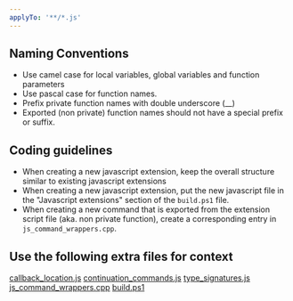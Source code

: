 ```yaml
---
applyTo: '**/*.js'
---
```


## Naming Conventions

- Use camel case for local variables, global variables and function parameters
- Use pascal case for function names.
- Prefix private function names with double underscore (__)
- Exported (non private) function names should not have a special prefix or suffix.

## Coding guidelines

- When creating a new javascript extension, keep the overall structure similar to existing javascript extensions
- When creating a new javascript extension, put the new javascript file in the "Javascript extensions" section of the `build.ps1` file.
- When creating a new command that is exported from the extension script file (aka. non private function), create a corresponding entry in `js_command_wrappers.cpp`.

## Use the following extra files for context

[callback_location.js](../../scripts/callback_location.js)
[continuation_commands.js](../../scripts/continuation_commands.js)
[type_signatures.js](../../scripts/type_signatures.js)
[js_command_wrappers.cpp](../../src/js_command_wrappers.cpp)
[build.ps1](../../build.ps1)
